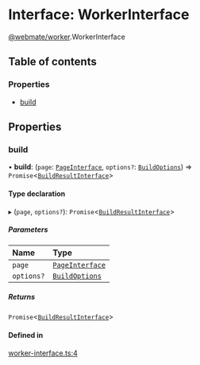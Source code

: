 # Interface: WorkerInterface

[@webmate/worker](../wiki/@webmate.worker).WorkerInterface

## Table of contents

### Properties

- [build](../wiki/@webmate.worker.WorkerInterface#build)

## Properties

### build

• **build**: (`page`: [`PageInterface`](../wiki/@webmate.core.PageInterface), `options?`: [`BuildOptions`](../wiki/@webmate.worker#buildoptions)) => `Promise`<[`BuildResultInterface`](../wiki/@webmate.core.BuildResultInterface)\>

#### Type declaration

▸ (`page`, `options?`): `Promise`<[`BuildResultInterface`](../wiki/@webmate.core.BuildResultInterface)\>

##### Parameters

| Name | Type |
| :------ | :------ |
| `page` | [`PageInterface`](../wiki/@webmate.core.PageInterface) |
| `options?` | [`BuildOptions`](../wiki/@webmate.worker#buildoptions) |

##### Returns

`Promise`<[`BuildResultInterface`](../wiki/@webmate.core.BuildResultInterface)\>

#### Defined in

[worker-interface.ts:4](https://gitlab.com/ligrila/webmate-lit/-/blob/4b99057/packages/worker/src/worker-interface.ts#L4)
